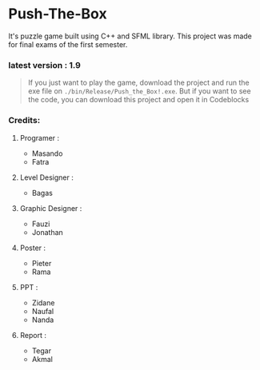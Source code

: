 # Push-The-Box
It's puzzle game built using C++ and SFML library. This project was made for final exams of the first semester.

### latest version : 1.9

> If you just want to play the game, download the project and run the exe file on `./bin/Release/Push_the_Box!.exe`. But if you want to see the code, you can download this project and open it in Codeblocks

### Credits:

1. Programer :
   - Masando
   - Fatra

2. Level Designer :
   - Bagas

3. Graphic Designer :
   - Fauzi
   - Jonathan

4. Poster :
   - Pieter
   - Rama

5. PPT :
   - Zidane
   - Naufal
   - Nanda

6. Report :
   - Tegar
   - Akmal
